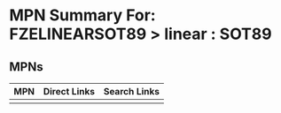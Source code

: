 



# MPN Summary For: FZELINEARSOT89 > linear : SOT89

## MPNs
  

|MPN|Direct Links|Search Links|
| :--- | :--- | :--- |
||||
